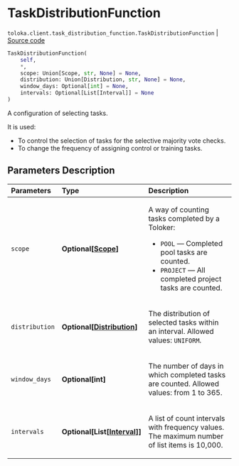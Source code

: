 # TaskDistributionFunction
`toloka.client.task_distribution_function.TaskDistributionFunction` | [Source code](https://github.com/Toloka/toloka-kit/blob/v1.2.1/src/client/task_distribution_function.py#L9)

```python
TaskDistributionFunction(
    self,
    *,
    scope: Union[Scope, str, None] = None,
    distribution: Union[Distribution, str, None] = None,
    window_days: Optional[int] = None,
    intervals: Optional[List[Interval]] = None
)
```

A configuration of selecting tasks.


It is used:
- To control the selection of tasks for the selective majority vote checks.
- To change the frequency of assigning control or training tasks.

## Parameters Description

| Parameters | Type | Description |
| :----------| :----| :-----------|
`scope`|**Optional\[[Scope](toloka.client.task_distribution_function.TaskDistributionFunction.Scope.md)\]**|<p>A way of counting tasks completed by a Toloker:</p> <ul> <li>`POOL` — Completed pool tasks are counted.</li> <li>`PROJECT` — All completed project tasks are counted.</li> </ul>
`distribution`|**Optional\[[Distribution](toloka.client.task_distribution_function.TaskDistributionFunction.Distribution.md)\]**|<p>The distribution of selected tasks within an interval. Allowed values: `UNIFORM`.</p>
`window_days`|**Optional\[int\]**|<p>The number of days in which completed tasks are counted. Allowed values: from 1 to 365.</p>
`intervals`|**Optional\[List\[[Interval](toloka.client.task_distribution_function.TaskDistributionFunction.Interval.md)\]\]**|<p>A list of count intervals with frequency values. The maximum number of list items is 10,000.</p>
